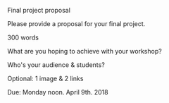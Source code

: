 Final project proposal

Please provide a proposal for your final project. 

300 words

What are you hoping to achieve with your workshop?

Who's your audience & students?

Optional: 1 image & 2 links 

Due: Monday noon. April 9th. 2018 